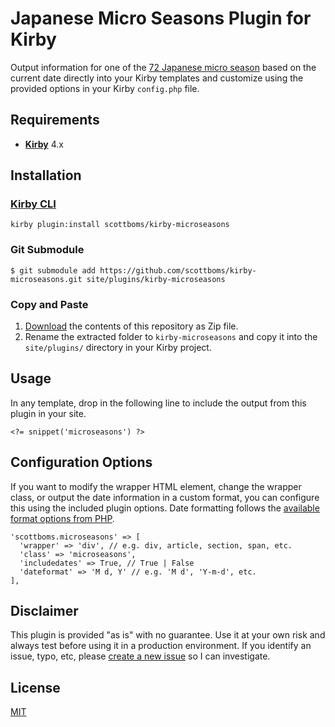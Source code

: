 # Japanese Micro Seasons Plugin for Kirby

Output information for one of the [72 Japanese micro season](https://www.nippon.com/en/features/h00124/) based on the current date directly into your Kirby templates and customize using the provided options in your Kirby `config.php` file.

## Requirements

- [**Kirby**](https://getkirby.com/) 4.x

## Installation

### [Kirby CLI](https://github.com/getkirby/cli)

    kirby plugin:install scottboms/kirby-microseasons

### Git Submodule

    $ git submodule add https://github.com/scottboms/kirby-microseasons.git site/plugins/kirby-microseasons

### Copy and Paste

1. [Download](https://github.com/scottboms/kirby-microseasons/archive/master.zip) the contents of this repository as Zip file.
2. Rename the extracted folder to `kirby-microseasons` and copy it into the `site/plugins/` directory in your Kirby project.

## Usage

In any template, drop in the following line to include the output from this plugin in your site.

    <?= snippet('microseasons') ?>

## Configuration Options

If you want to modify the wrapper HTML element, change the wrapper class, or output the date information in a custom format, you can configure this using the included plugin options. Date formatting follows the [available format options from PHP](https://www.php.net/manual/en/function.date.php).

    'scottboms.microseasons' => [
      'wrapper' => 'div', // e.g. div, article, section, span, etc.
      'class' => 'microseasons', 
      'includedates' => True, // True | False
      'dateformat' => 'M d, Y' // e.g. 'M d', 'Y-m-d', etc.
    ],

## Disclaimer

This plugin is provided "as is" with no guarantee. Use it at your own risk and always test before using it in a production environment. If you identify an issue, typo, etc, please [create a new issue](https://github.com/scottboms/kirby-microseasons/issues/new) so I can investigate.

## License

[MIT](https://opensource.org/licenses/MIT)
